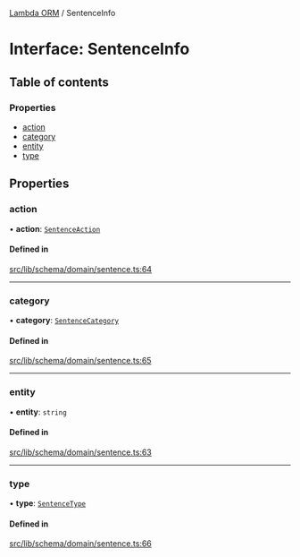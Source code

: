 [Lambda ORM](../README.md) / SentenceInfo

# Interface: SentenceInfo

## Table of contents

### Properties

- [action](SentenceInfo.md#action)
- [category](SentenceInfo.md#category)
- [entity](SentenceInfo.md#entity)
- [type](SentenceInfo.md#type)

## Properties

### action

• **action**: [`SentenceAction`](../enums/SentenceAction.md)

#### Defined in

[src/lib/schema/domain/sentence.ts:64](https://github.com/lambda-orm/lambdaorm-base/blob/673ebba8f7a82df874402408876d4ee87836d112/src/lib/schema/domain/sentence.ts#L64)

___

### category

• **category**: [`SentenceCategory`](../enums/SentenceCategory.md)

#### Defined in

[src/lib/schema/domain/sentence.ts:65](https://github.com/lambda-orm/lambdaorm-base/blob/673ebba8f7a82df874402408876d4ee87836d112/src/lib/schema/domain/sentence.ts#L65)

___

### entity

• **entity**: `string`

#### Defined in

[src/lib/schema/domain/sentence.ts:63](https://github.com/lambda-orm/lambdaorm-base/blob/673ebba8f7a82df874402408876d4ee87836d112/src/lib/schema/domain/sentence.ts#L63)

___

### type

• **type**: [`SentenceType`](../enums/SentenceType.md)

#### Defined in

[src/lib/schema/domain/sentence.ts:66](https://github.com/lambda-orm/lambdaorm-base/blob/673ebba8f7a82df874402408876d4ee87836d112/src/lib/schema/domain/sentence.ts#L66)
